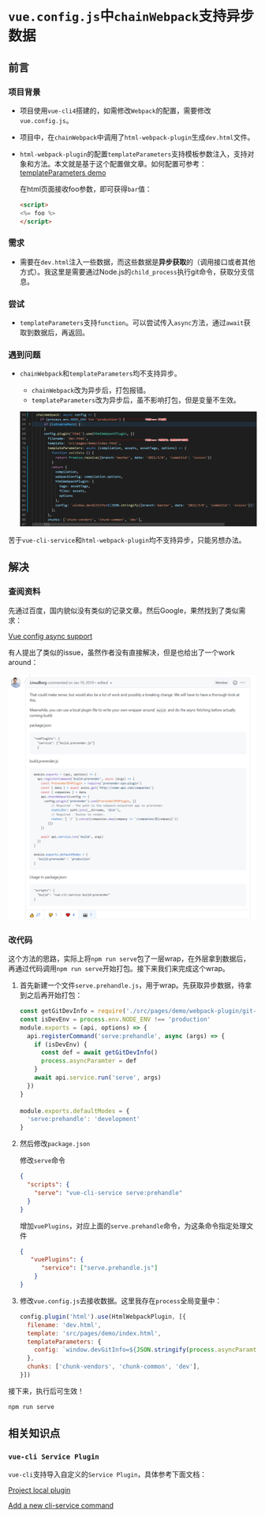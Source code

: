# `vue.config.js`中`chainWebpack`支持异步数据

## 前言

### 项目背景

- 项目使用`vue-cli4`搭建的，如需修改`Webpack`的配置，需要修改`vue.config.js`。

- 项目中，在`chainWebpack`中调用了`html-webpack-plugin`生成`dev.html`文件。

- `html-webpack-plugin`的配置`templateParameters`支持模板参数注入，支持对象和方法。本文就是基于这个配置做文章。如何配置可参考：[templateParameters demo](https://github.com/jantimon/html-webpack-plugin/blob/main/examples/template-parameters/webpack.config.js)

  在html页面接收foo参数，即可获得`bar`值：

  ```html
  <script>
  <%= foo %>
  </script>
  ```

  

### 需求

- 需要在`dev.html`注入一些数据，而这些数据是**异步获取**的（调用接口或者其他方式）。我这里是需要通过Node.js的`child_process`执行git命令，获取分支信息。

### 尝试

- `templateParameters`支持`function`。可以尝试传入`async`方法，通过`await`获取到数据后，再返回。

### 遇到问题

- `chainWebpack`和`templateParameters`均不支持异步。

  - `chainWebpack`改为异步后，打包报错。
  - `templateParameters`改为异步后，虽不影响打包，但是变量不生效。

  ![tt1_spec](https://raw.githubusercontent.com/David-Shi-1989/img-bed/master/tt1_spec.png)

苦于`vue-cli-service`和`html-webpack-plugin`均不支持异步，只能另想办法。

## 解决

### 查阅资料

先通过百度，国内貌似没有类似的记录文章。然后Google，果然找到了类似需求：

[Vue config async support](https://github.com/vuejs/vue-cli/issues/3328)

有人提出了类似的issue，虽然作者没有直接解决，但是也给出了一个work around：

![image-20210317173603006](https://raw.githubusercontent.com/David-Shi-1989/img-bed/master/image-20210317173603006.png)

### 改代码

这个方法的思路，实际上将`npm run serve`包了一层wrap，在外层拿到数据后，再通过代码调用`npm run serve`开始打包。接下来我们来完成这个wrap。

1. 首先新建一个文件`serve.prehandle.js`，用于wrap。先获取异步数据，待拿到之后再开始打包：

   ```javascript
   const getGitDevInfo = require('./src/pages/demo/webpack-plugin/git-info')
   const isDevEnv = process.env.NODE_ENV !== 'production'
   module.exports = (api, options) => {
     api.registerCommand('serve:prehandle', async (args) => {
       if (isDevEnv) {
         const def = await getGitDevInfo()
         process.asyncParamter = def
       }
       await api.service.run('serve', args)
     })
   }
   
   module.exports.defaultModes = {
     'serve:prehandle': 'development'
   }
   ```

2. 然后修改`package.json`

   修改`serve`命令

   ```json
   {
     "scripts": {
       "serve": "vue-cli-service serve:prehandle"
     }
   }
   ```

   增加`vuePlugins`，对应上面的`serve.prehandle`命令，为这条命令指定处理文件

   ```json
   {
      "vuePlugins": {
         "service": ["serve.prehandle.js"]
       } 
   }
   ```

3. 修改`vue.config.js`去接收数据。这里我存在`process`全局变量中：

   ```javascript
   config.plugin('html').use(HtmlWebpackPlugin, [{
     filename: 'dev.html',
     template: 'src/pages/demo/index.html',
     templateParameters: {
       config: `window.devGitInfo=${JSON.stringify(process.asyncParamter || {})}`
     },
     chunks: ['chunk-vendors', 'chunk-common', 'dev'],
   }])
   ```

接下来，执行后可生效！

```bash
npm run serve
```

## 相关知识点

### `vue-cli Service Plugin`

`vue-cli`支持导入自定义的`Service Plugin`，具体参考下面文档：

[Project local plugin](https://cli.vuejs.org/guide/plugins-and-presets.html#project-local-plugin)

[ Add a new cli-service command](https://cli.vuejs.org/dev-guide/plugin-dev.html#add-a-new-cli-service-command)